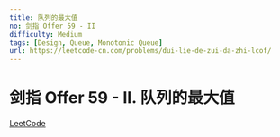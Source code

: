 ```yaml
---
title: 队列的最大值
no: 剑指 Offer 59 - II
difficulty: Medium
tags: [Design, Queue, Monotonic Queue]
url: https://leetcode-cn.com/problems/dui-lie-de-zui-da-zhi-lcof/
---
```


# 剑指 Offer 59 - II. 队列的最大值

[LeetCode](https://leetcode-cn.com/problems/dui-lie-de-zui-da-zhi-lcof/)

